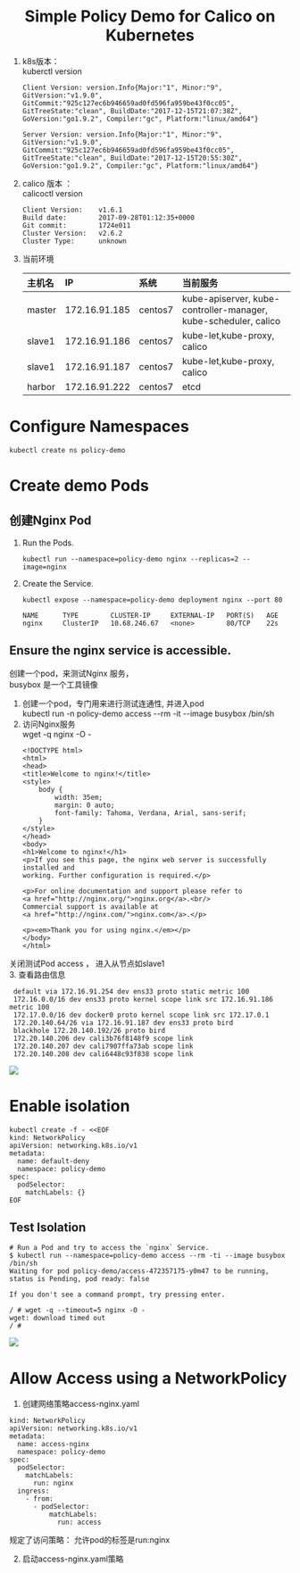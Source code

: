 # <center>Simple Policy Demo for Calico on Kubernetes </center>  
1. k8s版本：  
kuberctl version  
    ```
    Client Version: version.Info{Major:"1", Minor:"9",     
    GitVersion:"v1.9.0",  
    GitCommit:"925c127ec6b946659ad0fd596fa959be43f0cc05",   
    GitTreeState:"clean", BuildDate:"2017-12-15T21:07:38Z",   
    GoVersion:"go1.9.2", Compiler:"gc", Platform:"linux/amd64"}
    
    Server Version: version.Info{Major:"1", Minor:"9",   
    GitVersion:"v1.9.0",   
    GitCommit:"925c127ec6b946659ad0fd596fa959be43f0cc05",   
    GitTreeState:"clean", BuildDate:"2017-12-15T20:55:30Z",   
    GoVersion:"go1.9.2", Compiler:"gc", Platform:"linux/amd64"}  
    ```  
2. calico 版本 ：  
calicoctl version  
    ```
    Client Version:    v1.6.1   
    Build date:        2017-09-28T01:12:35+0000   
    Git commit:        1724e011    
    Cluster Version:   v2.6.2   
    Cluster Type:      unknown  
    ```  
3. 当前环境   

    |主机名|IP|系统|当前服务| 
    |:---|:---|:---|:---|
    |master|172.16.91.185|centos7|kube-apiserver, kube-controller-manager, kube-scheduler, calico|
    |slave1|172.16.91.186|centos7|kube-let,kube-proxy, calico|
    |slave1|172.16.91.187|centos7|kube-let,kube-proxy, calico|
    |harbor|172.16.91.222|centos7|etcd|



# Configure Namespaces  
```
kubectl create ns policy-demo 
```
# Create demo Pods  
## 创建Nginx Pod  
1. Run the Pods.  
    ```
    kubectl run --namespace=policy-demo nginx --replicas=2 --image=nginx 
    ```
2. Create the Service.
    ```
    kubectl expose --namespace=policy-demo deployment nginx --port 80 

    NAME      TYPE        CLUSTER-IP     EXTERNAL-IP   PORT(S)   AGE
    nginx     ClusterIP   10.68.246.67   <none>        80/TCP    22s
    ```  
## Ensure the nginx service is accessible.
创建一个pod，来测试Nginx 服务，  
busybox 是一个工具镜像  
1. 创建一个pod，专门用来进行测试连通性, 并进入pod  
kubectl run -n policy-demo access --rm -it --image busybox /bin/sh  
2. 访问Nginx服务   
    wget -q nginx -O -  
    ```
    <!DOCTYPE html>
    <html>
    <head>
    <title>Welcome to nginx!</title>
    <style>
        body {
            width: 35em;
            margin: 0 auto;
            font-family: Tahoma, Verdana, Arial, sans-serif;
        }
    </style>
    </head>
    <body>
    <h1>Welcome to nginx!</h1>
    <p>If you see this page, the nginx web server is successfully installed and
    working. Further configuration is required.</p>

    <p>For online documentation and support please refer to
    <a href="http://nginx.org/">nginx.org</a>.<br/>
    Commercial support is available at
    <a href="http://nginx.com/">nginx.com</a>.</p>

    <p><em>Thank you for using nginx.</em></p>
    </body>
    </html>
    ```  
关闭测试Pod access  ，
进入从节点如slave1  
3. 查看路由信息  
   ```
    default via 172.16.91.254 dev ens33 proto static metric 100 
    172.16.0.0/16 dev ens33 proto kernel scope link src 172.16.91.186 metric 100 
    172.17.0.0/16 dev docker0 proto kernel scope link src 172.17.0.1 
    172.20.140.64/26 via 172.16.91.187 dev ens33 proto bird 
    blackhole 172.20.140.192/26 proto bird 
    172.20.140.206 dev cali3b76f8148f9 scope link 
    172.20.140.207 dev cali7907ffa73ab scope link 
    172.20.140.208 dev cali6448c93f838 scope link
   ```  
   ![](https://note.youdao.com/yws/public/resource/ca7c2468223e3c4a80c4e24b70ff9608/xmlnote/CE28021C126248FB9F7D16FF53199D9A/20264)  



# Enable isolation  
```
kubectl create -f - <<EOF
kind: NetworkPolicy
apiVersion: networking.k8s.io/v1
metadata:
  name: default-deny
  namespace: policy-demo
spec:
  podSelector:
    matchLabels: {}
EOF
```
## Test Isolation  
```
# Run a Pod and try to access the `nginx` Service.
$ kubectl run --namespace=policy-demo access --rm -ti --image busybox /bin/sh
Waiting for pod policy-demo/access-472357175-y0m47 to be running, status is Pending, pod ready: false

If you don't see a command prompt, try pressing enter.

/ # wget -q --timeout=5 nginx -O -
wget: download timed out
/ #
```  
![](https://note.youdao.com/yws/public/resource/d8631b2801d11e53d570068af1c0bf0f/xmlnote/123F68573F2F4D4BA6D65CFEB9C866E3/20372)  

# Allow Access using a NetworkPolicy  
1. 创建网络策略access-nginx.yaml 
```
kind: NetworkPolicy
apiVersion: networking.k8s.io/v1
metadata: 
  name: access-nginx
  namespace: policy-demo
spec: 
  podSelector: 
    matchLabels: 
      run: nginx
  ingress: 
    - from: 
      - podSelector: 
          matchLabels: 
            run: access
```
规定了访问策略： 
允许pod的标签是run:nginx 


2. 启动access-nginx.yaml策略 






